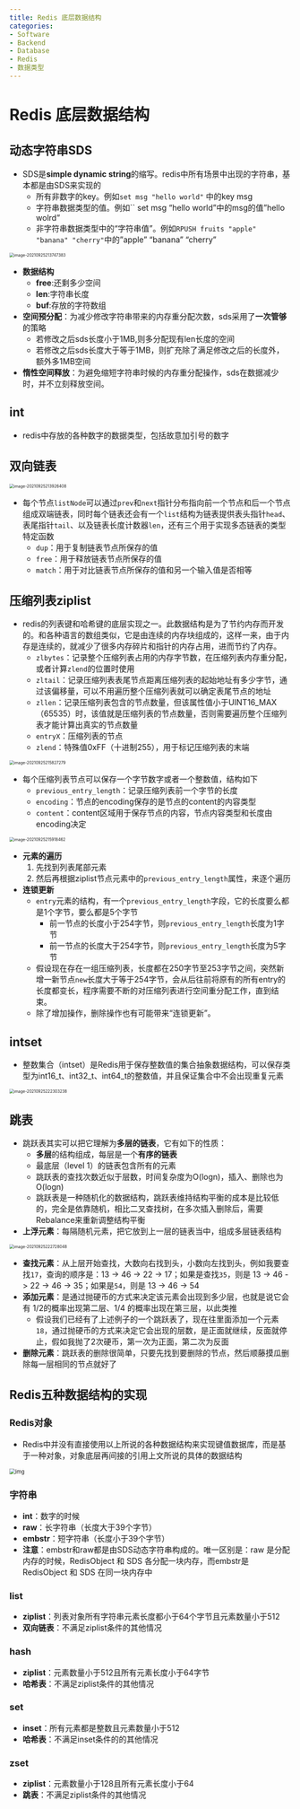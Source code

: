 ```yaml
---
title: Redis 底层数据结构
categories:
- Software
- Backend
- Database
- Redis
- 数据类型
---
```

# Redis 底层数据结构

## 动态字符串SDS

- SDS是**simple dynamic string**的缩写。redis中所有场景中出现的字符串，基本都是由SDS来实现的
    - 所有非数字的key。例如`set msg "hello world"` 中的key msg
    - 字符串数据类型的值。例如`` set msg “hello world”中的msg的值”hello wolrd”
    - 非字符串数据类型中的“字符串值”。例如`RPUSH fruits "apple" "banana" "cherry"`中的”apple” “banana” “cherry”

<img src="https://raw.githubusercontent.com/LuShan123888/Files/main/Pictures/2021-09-25-image-20210925213747383.png" alt="image-20210925213747383" style="zoom:50%;" />

- **数据结构**
    - **free**:还剩多少空间
    - **len**:字符串长度
    - **buf**:存放的字符数组
- **空间预分配**：为减少修改字符串带来的内存重分配次数，sds采用了**一次管够**的策略
    - 若修改之后sds长度小于1MB,则多分配现有len长度的空间
    - 若修改之后sds长度大于等于1MB，则扩充除了满足修改之后的长度外，额外多1MB空间
-  **惰性空间释放**：为避免缩短字符串时候的内存重分配操作，sds在数据减少时，并不立刻释放空间。

## int

- redis中存放的各种数字的数据类型，包括故意加引号的数字

## 双向链表

<img src="https://raw.githubusercontent.com/LuShan123888/Files/main/Pictures/2021-09-25-image-20210925213926408.png" alt="image-20210925213926408" style="zoom:50%;" />

- 每个节点`listNode`可以通过`prev`和`next`指针分布指向前一个节点和后一个节点组成双端链表，同时每个链表还会有一个`list`结构为链表提供表头指针`head`、表尾指针`tail`、以及链表长度计数器`len`，还有三个用于实现多态链表的类型特定函数
    - `dup`：用于复制链表节点所保存的值
    - `free`：用于释放链表节点所保存的值
    - `match`：用于对比链表节点所保存的值和另一个输入值是否相等

## 压缩列表ziplist

- redis的列表键和哈希键的底层实现之一。此数据结构是为了节约内存而开发的。和各种语言的数组类似，它是由连续的内存块组成的，这样一来，由于内存是连续的，就减少了很多内存碎片和指针的内存占用，进而节约了内存。
    - `zlbytes`：记录整个压缩列表占用的内存字节数，在压缩列表内存重分配，或者计算`zlend`的位置时使用
    - `zltail`：记录压缩列表表尾节点距离压缩列表的起始地址有多少字节，通过该偏移量，可以不用遍历整个压缩列表就可以确定表尾节点的地址
    - `zllen`：记录压缩列表包含的节点数量，但该属性值小于UINT16_MAX（65535）时，该值就是压缩列表的节点数量，否则需要遍历整个压缩列表才能计算出真实的节点数量
    - `entryX`：压缩列表的节点
    - `zlend`：特殊值0xFF（十进制255），用于标记压缩列表的末端

<img src="https://raw.githubusercontent.com/LuShan123888/Files/main/Pictures/2021-09-25-image-20210925215827279.png" alt="image-20210925215827279" style="zoom:50%;" />

- 每个压缩列表节点可以保存一个字节数字或者一个整数值，结构如下
    - `previous_entry_length`：记录压缩列表前一个字节的长度
    - `encoding`：节点的encoding保存的是节点的content的内容类型
    - `content`：content区域用于保存节点的内容，节点内容类型和长度由encoding决定

<img src="https://raw.githubusercontent.com/LuShan123888/Files/main/Pictures/2021-09-25-image-20210925215918462.png" alt="image-20210925215918462" style="zoom:50%;" />

- **元素的遍历**
    1. 先找到列表尾部元素
    2. 然后再根据ziplist节点元素中的`previous_entry_length`属性，来逐个遍历
- **连锁更新**
    - `entry`元素的结构，有一个`previous_entry_length`字段，它的长度要么都是1个字节，要么都是5个字节
        - 前一节点的长度小于254字节，则`previous_entry_length`长度为1字节
        - 前一节点的长度大于254字节，则`previous_entry_length`长度为5字节
    - 假设现在存在一组压缩列表，长度都在250字节至253字节之间，突然新增一新节点`new`长度大于等于254字节，会从后往前将原有的所有entry的长度都变长，程序需要不断的对压缩列表进行空间重分配工作，直到结束。
    - 除了增加操作，删除操作也有可能带来“连锁更新”。

## intset

- 整数集合（intset）是Redis用于保存整数值的集合抽象数据结构，可以保存类型为int16_t、int32_t、int64_t的整数值，并且保证集合中不会出现重复元素

<img src="https://raw.githubusercontent.com/LuShan123888/Files/main/Pictures/2021-09-25-image-20210925222303238.png" alt="image-20210925222303238" style="zoom:50%;" />

## 跳表

- 跳跃表其实可以把它理解为**多层的链表**，它有如下的性质：
    - **多层**的结构组成，每层是一个**有序的链表**
    - 最底层（level 1）的链表包含所有的元素
    - 跳跃表的查找次数近似于层数，时间复杂度为O(logn)，插入、删除也为 O(logn)
    - 跳跃表是一种随机化的数据结构，跳跃表维持结构平衡的成本是比较低的，完全是依靠随机，相比二叉查找树，在多次插入删除后，需要Rebalance来重新调整结构平衡
- **上浮元素**：每隔随机元素，把它放到上一层的链表当中，组成多层链表结构

<img src="../../../../../../../Library/Application%20Support/typora-user-images/image-20210925222728048.png" alt="image-20210925222728048" style="zoom:50%;" />

- **查找元素**：从上层开始查找，大数向右找到头，小数向左找到头，例如我要查找`17`，查询的顺序是：13 -> 46  -> 22 -> 17；如果是查找`35`，则是 13 -> 46 -> 22 -> 46 -> 35；如果是`54`，则是 13 -> 46 -> 54
- **添加元素**：是通过抛硬币的方式来决定该元素会出现到多少层，也就是说它会有 1/2的概率出现第二层、1/4 的概率出现在第三层，以此类推
    - 假设我们已经有了上述例子的一个跳跃表了，现在往里面添加一个元素`18`，通过抛硬币的方式来决定它会出现的层数，是正面就继续，反面就停止，假如我抛了2次硬币，第一次为正面，第二次为反面
- **删除元素**：跳跃表的删除很简单，只要先找到要删除的节点，然后顺藤摸瓜删除每一层相同的节点就好了

## Redis五种数据结构的实现

### Redis对象

- Redis中并没有直接使用以上所说的各种数据结构来实现键值数据库，而是基于一种对象，对象底层再间接的引用上文所说的具体的数据结构

<img src="https://raw.githubusercontent.com/LuShan123888/Files/main/Pictures/2021-09-25-object_ptr.png" alt="img" style="zoom: 67%;" />

### 字符串

- **int**：数字的时候
- **raw**：长字符串（长度大于39个字节）
- **embstr**：短字符串（长度小于39个字节）
- **注意**：embstr和raw都是由SDS动态字符串构成的。唯一区别是：raw 是分配内存的时候，RedisObject 和 SDS 各分配一块内存，而embstr是 RedisObject 和 SDS 在同一块内存中

### list

- **ziplist**：列表对象所有字符串元素长度都小于64个字节且元素数量小于512
- **双向链表**：不满足ziplist条件的其他情况

### hash

- **ziplist**：元素数量小于512且所有元素长度小于64字节
- **哈希表**：不满足ziplist条件的其他情况

### set

- **inset**：所有元素都是整数且元素数量小于512
- **哈希表**：不满足inset条件的的其他情况

### zset

- **ziplist**：元素数量小于128且所有元素长度小于64
- **跳表**：不满足ziplist条件的其他情况